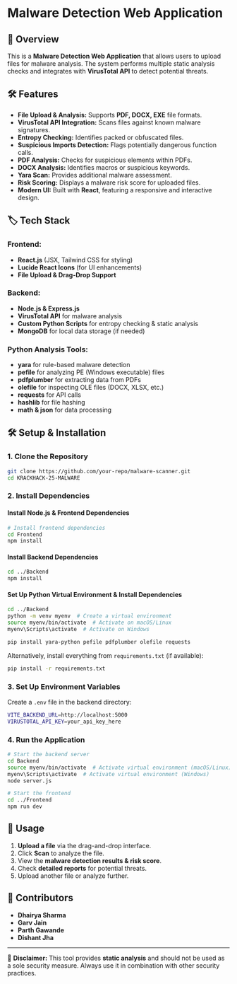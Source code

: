 # Malware Detection Web Application

## 🚀 Overview
This is a **Malware Detection Web Application** that allows users to upload files for malware analysis. The system performs multiple static analysis checks and integrates with **VirusTotal API** to detect potential threats.

## 🛠️ Features
- **File Upload & Analysis:** Supports **PDF, DOCX, EXE** file formats.
- **VirusTotal API Integration:** Scans files against known malware signatures.
- **Entropy Checking:** Identifies packed or obfuscated files.
- **Suspicious Imports Detection:** Flags potentially dangerous function calls.
- **PDF Analysis:** Checks for suspicious elements within PDFs.
- **DOCX Analysis:** Identifies macros or suspicious keywords.
- **Yara Scan:** Provides additional malware assessment.
- **Risk Scoring:** Displays a malware risk score for uploaded files.
- **Modern UI:** Built with **React**, featuring a responsive and interactive design.

## 🏷️ Tech Stack
### Frontend:
- **React.js** (JSX, Tailwind CSS for styling)
- **Lucide React Icons** (for UI enhancements)
- **File Upload & Drag-Drop Support**

### Backend:
- **Node.js & Express.js**
- **VirusTotal API** for malware analysis
- **Custom Python Scripts** for entropy checking & static analysis
- **MongoDB** for local data storage (if needed)

### Python Analysis Tools:
- **yara** for rule-based malware detection
- **pefile** for analyzing PE (Windows executable) files
- **pdfplumber** for extracting data from PDFs
- **olefile** for inspecting OLE files (DOCX, XLSX, etc.)
- **requests** for API calls
- **hashlib** for file hashing
- **math & json** for data processing

## 🛠️ Setup & Installation
### 1. Clone the Repository
```sh
git clone https://github.com/your-repo/malware-scanner.git
cd KRACKHACK-25-MALWARE
```

### 2. Install Dependencies
#### Install Node.js & Frontend Dependencies
```sh
# Install frontend dependencies
cd Frontend
npm install
```

#### Install Backend Dependencies
```sh
cd ../Backend
npm install
```

#### Set Up Python Virtual Environment & Install Dependencies
```sh
cd ../Backend
python -m venv myenv  # Create a virtual environment
source myenv/bin/activate  # Activate on macOS/Linux
myenv\Scripts\activate  # Activate on Windows

pip install yara-python pefile pdfplumber olefile requests
```
Alternatively, install everything from `requirements.txt` (if available):
```sh
pip install -r requirements.txt
```

### 3. Set Up Environment Variables
Create a `.env` file in the backend directory:
```sh
VITE_BACKEND_URL=http://localhost:5000
VIRUSTOTAL_API_KEY=your_api_key_here
```

### 4. Run the Application
```sh
# Start the backend server
cd Backend
source myenv/bin/activate  # Activate virtual environment (macOS/Linux)
myenv\Scripts\activate  # Activate virtual environment (Windows)
node server.js

# Start the frontend
cd ../Frontend
npm run dev
```

## 📌 Usage
1. **Upload a file** via the drag-and-drop interface.
2. Click **Scan** to analyze the file.
3. View the **malware detection results & risk score**.
4. Check **detailed reports** for potential threats.
5. Upload another file or analyze further.

## 🤝 Contributors
- **Dhairya Sharma**
- **Garv Jain**
- **Parth Gawande**
- **Dishant Jha**

---
🚨 **Disclaimer:** This tool provides **static analysis** and should not be used as a sole security measure. Always use it in combination with other security practices.

